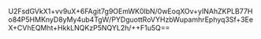 U2FsdGVkX1+vv9uX+6FAgit7g9OEmWK0lbN/0wEoqXOv+yINAhZKPLB77Ho84P5HMKnyD8yMy4ub4TgW/PYDguottRoVYHzbWupamhrEphyq3Sf+3EeX+CVhEQMht+HkkLNQKzP5NQYL2h/++F1u5Q==
